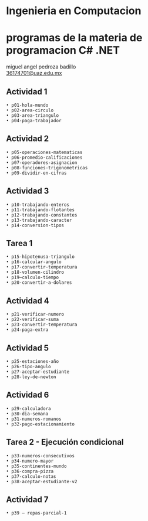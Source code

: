 # Ingenieria en Computacion
# programas de la materia de  programacion C# .NET

miguel angel pedroza badillo\
36174701@uaz.edu.mx

## Actividad 1
    • p01-hola-mundo
    • p02-area-circulo
    • p03-area-triangulo
    • p04-paga-trabajador
    
## Actividad 2
    • p05-operaciones-matematicas
    • p06-promedio-calificaciones
    • p07-operadores-asignacion
    • p08-funciones-trigonometricas
    • p09-dividir-en-cifras

## Actividad 3
    • p10-trabajando-enteros
    • p11-trabajando-flotantes
    • p12-trabajando-constantes
    • p13-trabajando-caracter
    • p14-conversion-tipos

## Tarea 1
    • p15-hipotenusa-triangulo
    • p16-calcular-angulo
    • p17-convertir-temperatura
    • p18-volumen-cilindro
    • p19–calculo-tiempo
    • p20-convertir-a-dolares

## Actividad 4
    • p21-verificar-numero
    • p22-verificar-suma
    • p23-convertir-temperatura
    • p24-paga-extra

## Actividad 5
    • p25-estaciones-año
    • p26-tipo-angulo
    • p27-aceptar-estudiante
    • p28-ley-de-newton

## Actividad 6
    • p29-calculadora
    • p30-dia-semana
    • p31-numeros-romanos
    • p32-pago-estacionamiento

## Tarea 2 - Ejecución condicional
    • p33-numeros-consecutivos
    • p34-numero-mayor
    • p35-continentes-mundo
    • p36-compra-pizza
    • p37-calculo-notas
    • p38-aceptar-estudiante-v2
    
## Actividad 7
    • p39 – repas-parcial-1
